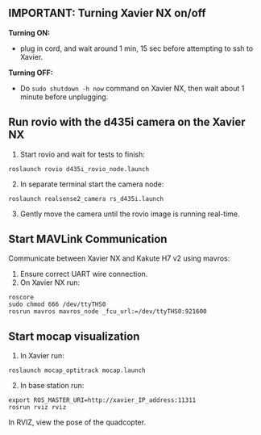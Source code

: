 ## IMPORTANT: Turning Xavier NX on/off
**Turning ON:**
- plug in cord, and wait around 1 min, 15 sec before attempting to ssh to Xavier.

**Turning OFF:**
- Do `sudo shutdown -h now` command on Xavier NX, then wait about 1 minute before unplugging.

## Run rovio with the d435i camera on the Xavier NX
1. Start rovio and wait for tests to finish:
```
roslaunch rovio d435i_rovio_node.launch
```
2. In separate terminal start the camera node:
```
roslaunch realsense2_camera rs_d435i.launch
```
3. Gently move the camera until the rovio image is running real-time.

## Start MAVLink Communication
Communicate between Xavier NX and Kakute H7 v2 using mavros:
1. Ensure correct UART wire connection.
2. On Xavier NX run:
```
roscore
sudo chmod 666 /dev/ttyTHS0
rosrun mavros mavros_node _fcu_url:=/dev/ttyTHS0:921600
```

## Start mocap visualization
1. In Xavier run:
```
roslaunch mocap_optitrack mocap.launch
```
2. In base station run:
```
export ROS_MASTER_URI=http://xavier_IP_address:11311
rosrun rviz rviz
```
In RVIZ, view the pose of the quadcopter.
